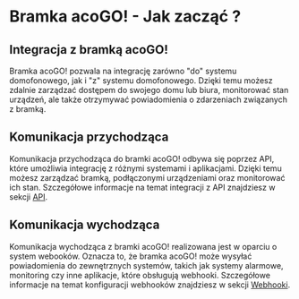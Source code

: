 # Bramka acoGO! - Jak zacząć ?

## Integracja z bramką acoGO!

Bramka acoGO! pozwala na integrację zarówno "do" systemu domofonowego, jak i "z" systemu domofonowego. Dzięki temu możesz zdalnie zarządzać dostępem do swojego domu lub biura, monitorować stan urządzeń, ale także otrzymywać powiadomienia o zdarzeniach związanych z bramką.

## Komunikacja przychodząca

Komunikacja przychodząca do bramki acoGO! odbywa się poprzez API, które umożliwia integrację z różnymi systemami i aplikacjami. Dzięki temu możesz zarządzać bramką, podłączonymi urządzeniami oraz monitorować ich stan. Szczegółowe informacje na temat integracji z API znajdziesz w sekcji [API](api-bramka.md).

## Komunikacja wychodząca

Komunikacja wychodząca z bramki acoGO! realizowana jest w oparciu o system webooków. Oznacza to, że bramka acoGO! może wysyłać powiadomienia do zewnętrznych systemów, takich jak systemy alarmowe, monitoring czy inne aplikacje, które obsługują webhooki. Szczegółowe informacje na temat konfiguracji webhooków znajdziesz w sekcji [Webhooki](webhooki.md).
